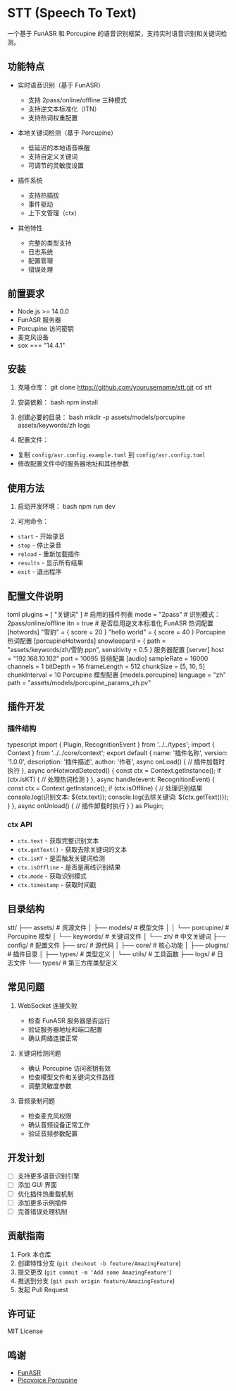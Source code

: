 # STT (Speech To Text)

一个基于 FunASR 和 Porcupine 的语音识别框架，支持实时语音识别和关键词检测。

## 功能特点

- 实时语音识别（基于 FunASR）
  - 支持 2pass/online/offline 三种模式
  - 支持逆文本标准化（ITN）
  - 支持热词权重配置
  
- 本地关键词检测（基于 Porcupine）
  - 低延迟的本地语音唤醒
  - 支持自定义关键词
  - 可调节的灵敏度设置

- 插件系统
  - 支持热插拔
  - 事件驱动
  - 上下文管理（ctx）

- 其他特性
  - 完整的类型支持
  - 日志系统
  - 配置管理
  - 错误处理

## 前置要求

- Node.js >= 14.0.0
- FunASR 服务器
- Porcupine 访问密钥
- 麦克风设备
- sox === "14.4.1"

## 安装

1. 克隆仓库：
git clone https://github.com/yourusername/stt.git
cd stt

2. 安装依赖：
bash
npm install

3. 创建必要的目录：
bash
mkdir -p assets/models/porcupine assets/keywords/zh logs

4. 配置文件：
- 复制 `config/asr.config.example.toml` 到 `config/asr.config.toml`
- 修改配置文件中的服务器地址和其他参数

## 使用方法

1. 启动开发环境：
bash
npm run dev

2. 可用命令：
- `start` - 开始录音
- `stop` - 停止录音
- `reload` - 重新加载插件
- `results` - 显示所有结果
- `exit` - 退出程序

## 配置文件说明

toml
plugins = [ "关键词" ] # 启用的插件列表
mode = "2pass" # 识别模式：2pass/online/offline
itn = true # 是否启用逆文本标准化
FunASR 热词配置
[hotwords]
"雪豹" = { score = 20 }
"hello world" = { score = 40 }
Porcupine 热词配置
[porcupineHotwords]
snowleopard = { path = "assets/keywords/zh/雪豹.ppn", sensitivity = 0.5 }
服务器配置
[server]
host = "192.168.10.102"
port = 10095
音频配置
[audio]
sampleRate = 16000
channels = 1
bitDepth = 16
frameLength = 512
chunkSize = [5, 10, 5]
chunkInterval = 10
Porcupine 模型配置
[models.porcupine]
language = "zh"
path = "assets/models/porcupine_params_zh.pv"

## 插件开发

### 插件结构

typescript
import { Plugin, RecognitionEvent } from '../../types';
import { Context } from '../../core/context';
export default {
name: '插件名称',
version: '1.0.0',
description: '插件描述',
author: '作者',
async onLoad() {
// 插件加载时执行
},
async onHotwordDetected() {
const ctx = Context.getInstance();
if (ctx.isKT) {
// 处理热词检测
}
},
async handle(event: RecognitionEvent) {
const ctx = Context.getInstance();
if (ctx.isOffline) {
// 处理识别结果
console.log(识别文本: ${ctx.text});
console.log(去除关键词: ${ctx.getText()});
}
},
async onUnload() {
// 插件卸载时执行
}
} as Plugin;

### ctx API
- `ctx.text` - 获取完整识别文本
- `ctx.getText()` - 获取去除关键词的文本
- `ctx.isKT` - 是否触发关键词检测
- `ctx.isOffline` - 是否是离线识别结果
- `ctx.mode` - 获取识别模式
- `ctx.timestamp` - 获取时间戳

## 目录结构

stt/
├── assets/ # 资源文件
│ ├── models/ # 模型文件
│ │ └── porcupine/ # Porcupine 模型
│ └── keywords/ # 关键词文件
│ └── zh/ # 中文关键词
├── config/ # 配置文件
├── src/ # 源代码
│ ├── core/ # 核心功能
│ ├── plugins/ # 插件目录
│ ├── types/ # 类型定义
│ └── utils/ # 工具函数
├── logs/ # 日志文件
└── types/ # 第三方库类型定义

## 常见问题

1. WebSocket 连接失败
   - 检查 FunASR 服务器是否运行
   - 验证服务器地址和端口配置
   - 确认网络连接正常

2. 关键词检测问题
   - 确认 Porcupine 访问密钥有效
   - 检查模型文件和关键词文件路径
   - 调整灵敏度参数

3. 音频录制问题
   - 检查麦克风权限
   - 确认音频设备正常工作
   - 验证音频参数配置

## 开发计划

- [ ] 支持更多语音识别引擎
- [ ] 添加 GUI 界面
- [ ] 优化插件热重载机制
- [ ] 添加更多示例插件
- [ ] 完善错误处理机制

## 贡献指南

1. Fork 本仓库
2. 创建特性分支 (`git checkout -b feature/AmazingFeature`)
3. 提交更改 (`git commit -m 'Add some AmazingFeature'`)
4. 推送到分支 (`git push origin feature/AmazingFeature`)
5. 发起 Pull Request

## 许可证

MIT License

## 鸣谢

- [FunASR](https://github.com/alibaba-damo-academy/FunASR)
- [Picovoice Porcupine](https://picovoice.ai/platform/porcupine/)

